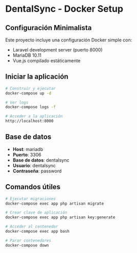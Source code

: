 # DentalSync - Docker Setup

## Configuración Minimalista

Este proyecto incluye una configuración Docker simple con:
- Laravel development server (puerto 8000)
- MariaDB 10.11
- Vue.js compilado estáticamente

## Iniciar la aplicación

```bash
# Construir y ejecutar
docker-compose up -d

# Ver logs
docker-compose logs -f

# Acceder a la aplicación
http://localhost:8000
```

## Base de datos

- **Host**: mariadb
- **Puerto**: 3306  
- **Base de datos**: dentalsync
- **Usuario**: dentalsync
- **Contraseña**: password

## Comandos útiles

```bash
# Ejecutar migraciones
docker-compose exec app php artisan migrate

# Crear clave de aplicación  
docker-compose exec app php artisan key:generate

# Acceder al contenedor
docker-compose exec app bash

# Parar contenedores
docker-compose down
```
